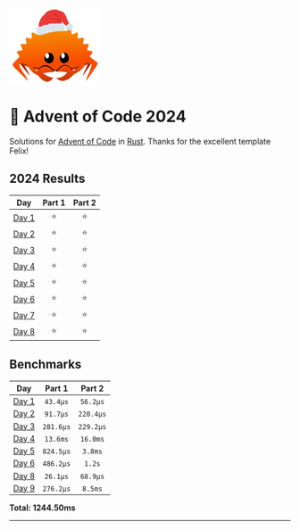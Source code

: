 <img src="./.assets/christmas_ferris.png" width="164">

# 🎄 Advent of Code 2024

Solutions for [Advent of Code](https://adventofcode.com/) in [Rust](https://www.rust-lang.org/).
Thanks for the excellent template Felix!

<!--- advent_readme_stars table --->
## 2024 Results

| Day | Part 1 | Part 2 |
| :---: | :---: | :---: |
| [Day 1](https://adventofcode.com/2024/day/1) | ⭐ | ⭐ |
| [Day 2](https://adventofcode.com/2024/day/2) | ⭐ | ⭐ |
| [Day 3](https://adventofcode.com/2024/day/3) | ⭐ | ⭐ |
| [Day 4](https://adventofcode.com/2024/day/4) | ⭐ | ⭐ |
| [Day 5](https://adventofcode.com/2024/day/5) | ⭐ | ⭐ |
| [Day 6](https://adventofcode.com/2024/day/6) | ⭐ | ⭐ |
| [Day 7](https://adventofcode.com/2024/day/7) | ⭐ | ⭐ |
| [Day 8](https://adventofcode.com/2024/day/8) | ⭐ | ⭐ |
<!--- advent_readme_stars table --->

<!--- benchmarking table --->
## Benchmarks

| Day | Part 1 | Part 2 |
| :---: | :---: | :---:  |
| [Day 1](./src/bin/01.rs) | `43.4µs` | `56.2µs` |
| [Day 2](./src/bin/02.rs) | `91.7µs` | `220.4µs` |
| [Day 3](./src/bin/03.rs) | `281.6µs` | `229.2µs` |
| [Day 4](./src/bin/04.rs) | `13.6ms` | `16.0ms` |
| [Day 5](./src/bin/05.rs) | `824.5µs` | `3.8ms` |
| [Day 6](./src/bin/06.rs) | `486.2µs` | `1.2s` |
| [Day 8](./src/bin/08.rs) | `26.1µs` | `68.9µs` |
| [Day 9](./src/bin/09.rs) | `276.2µs` | `8.5ms` |

**Total: 1244.50ms**
<!--- benchmarking table --->

---
